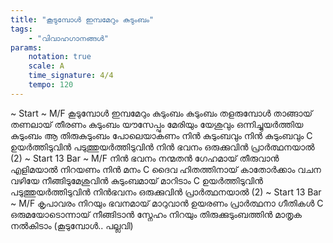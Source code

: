 ```yaml
---
title: "കൂടുമ്പോൾ ഇമ്പമേറും കുടുംബം"
tags:
    - "വിവാഹഗാനങ്ങൾ"
params:
    notation: true
    scale: A
    time_signature: 4/4
    tempo: 120
---
```

~ Start ~
M/F
കൂടുമ്പോൾ ഇമ്പമേറും കുടുംബം കുടുംബം
തളരുമ്പോൾ താങ്ങായ് തണലായ് തീരണം കുടുംബം
യൗസേപ്പും മേരിയും യേശുവും
ഒന്നിച്ചുയർത്തിയ കുടുംബം
ആ തിരുകുടുംബം പോലെയാകണം
നിൻ കുടുംബവും നിൻ കുടുംബവും
C
ഉയർത്തിടുവിൻ പടുത്തുയർത്തിടുവിൻ
നിൻ ഭവനം ഒരുക്കുവിൻ പ്രാർത്ഥനയാൽ (2)
~ Start 13 Bar ~
M/F
നിൻ ഭവനം നന്മതൻ ഗേഹമായ് തീരുവാൻ
എളിമയാൽ നിറയണം നിൻ മനം
C
ദൈവ ഹിതത്തിനായ് കാതോർക്കാം
വചന വഴിയേ നീങ്ങിടുമേശുവിൻ കുടുംബമായ് മാറിടാം
C
ഉയർത്തിടുവിൻ പടുത്തുയർത്തിടുവിൻ
നിൻഭവനം ഒരുക്കുവിൻ പ്രാർത്ഥനയാൽ (2)
~ Start 13 Bar ~
M/F
കൃപാവരം നിറയും ഭവനമായ് മാറുവാൻ
ഉയരണം പ്രാർത്ഥനാ ഗീതികൾ
C
ഒരുമയോടൊന്നായ് നീങ്ങിടാൻ
സ്നേഹം നിറയും തിരുക്കുടുംബത്തിൻ മാതൃക നൽകിടാം
(കൂടുമ്പോൾ.. പല്ലവി)
